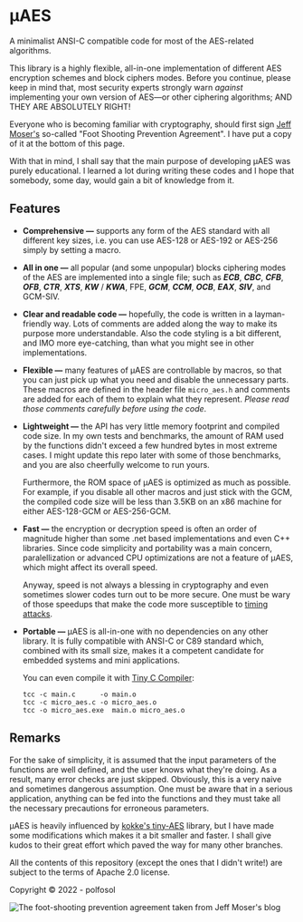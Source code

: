 
# µAES

A minimalist ANSI-C compatible code for most of the AES-related algorithms.

This library is a highly flexible, all-in-one implementation of different AES encryption schemes and block ciphers modes. Before you continue, please keep in mind that, most security experts strongly warn *against* implementing your own version of AES—or other ciphering algorithms; AND THEY ARE ABSOLUTELY RIGHT!

Everyone who is becoming familiar with cryptography, should first sign [Jeff Moser's](https://www.moserware.com/2009/09/stick-figure-guide-to-advanced.html) so-called "Foot Shooting Prevention Agreement". I have put a copy of it at the bottom of this page.

With that in mind, I shall say that the main purpose of developing µAES was purely educational. I learned a lot during writing these codes and I hope that somebody, some day, would gain a bit of knowledge from it.

## Features

* **Comprehensive —** supports any form of the AES standard with all different key sizes, i.e. you can use AES-128 or AES-192 or AES-256 simply by setting a macro.
* **All in one —** all popular (and some unpopular) blocks ciphering modes of the AES are implemented into a single file; such as **_ECB_**, **_CBC_**, **_CFB_**, **_OFB_**, **_CTR_**, **_XTS_**, **_KW_** / **_KWA_**, FPE, **_GCM_**, **_CCM_**, **_OCB_**, **_EAX_**, **_SIV_**, and GCM-SIV.
* **Clear and readable code —** hopefully, the code is written in a layman-friendly way. Lots of comments are added along the way to make its purpose more understandable. Also the code styling is a bit different, and IMO more eye-catching, than what you might see in other implementations.
* **Flexible —** many features of µAES are controllable by macros, so that you can just pick up what you need and disable the unnecessary parts. These macros are defined in the header file `micro_aes.h` and comments are added for each of them to explain what they represent. *Please read those comments carefully before using the code*.
* **Lightweight —** the API has very little memory footprint and compiled code size. In my own tests and benchmarks, the amount of RAM used by the functions didn't exceed a few hundred bytes in most extreme cases. I might update this repo later with some of those benchmarks, and you are also cheerfully welcome to run yours.

  Furthermore, the ROM space of µAES is optimized as much as possible. For example, if you disable all other macros and just stick with the GCM, the compiled code size will be less than 3.5KB on an x86 machine for either AES-128-GCM or AES-256-GCM.
* **Fast —** the encryption or decryption speed is often an order of magnitude higher than some .net based implementations and even C++ libraries. Since code simplicity and portability was a main concern, paralellization or advanced CPU optimizations are not a feature of µAES, which might affect its overall speed.

  Anyway, speed is not always a blessing in cryptography and even sometimes slower codes turn out to be more secure. One must be wary of those speedups that make the code more susceptible to [timing attacks](https://en.wikipedia.org/wiki/Timing_attack).
* **Portable —** µAES is all-in-one with no dependencies on any other library. It is fully compatible with ANSI-C or C89 standard which, combined with its small size, makes it a competent candidate for embedded systems and mini applications.

  You can even compile it with [Tiny C Compiler](https://bellard.org/tcc/):

    ```
    tcc -c main.c      -o main.o
    tcc -c micro_aes.c -o micro_aes.o
    tcc -o micro_aes.exe  main.o micro_aes.o
    ```

## Remarks

For the sake of simplicity, it is assumed that the input parameters of the functions are well defined, and the user knows what they're doing. As a result, many error checks are just skipped. Obviously, this is a very naive and sometimes dangerous assumption. One must be aware that in a serious application, anything can be fed into the functions and they must take all the necessary precautions for erroneous parameters.

µAES is heavily influenced by [kokke's tiny-AES](https://github.com/kokke/tiny-AES-c) library, but I have made some modifications which makes it a bit smaller and faster. I shall give kudos to their great effort which paved the way for many other branches.

All the contents of this repository (except the ones that I didn't write!) are subject to the terms of Apache 2.0 license.

Copyright © 2022 - polfosol

![The foot-shooting prevention agreement taken from Jeff Moser's blog](https://i.stack.imgur.com/SoY7x.png)
